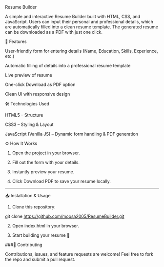 
Resume Builder

A simple and interactive Resume Builder built with HTML, CSS, and JavaScript.
Users can input their personal and professional details, which are automatically filled into a clean resume template.
The generated resume can be downloaded as a PDF with just one click.



🚀 Features

User-friendly form for entering details (Name, Education, Skills, Experience, etc.)

Automatic filling of details into a professional resume template

Live preview of resume

One-click Download as PDF option

Clean UI with responsive design




🛠️ Technologies Used

HTML5 – Structure

CSS3 – Styling & Layout

JavaScript (Vanilla JS) – Dynamic form handling & PDF generation




⚙️ How It Works

1. Open the project in your browser.


2. Fill out the form with your details.


3. Instantly preview your resume.


4. Click Download PDF to save your resume locally.




---

📥 Installation & Usage

1. Clone this repository:

git clone https://github.com/moosa2005/ResumeBuilder.git


2. Open index.html in your browser.


3. Start building your resume 🚀




###🤝 Contributing

Contributions, issues, and feature requests are welcome!
Feel free to fork the repo and submit a pull request.

